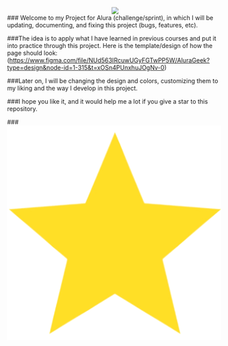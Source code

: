 <div align="center">
            <a href="https://www.buymeacoffee.com/perta" target="_blank" style="display: inline-block;">
                <img
                    src="https://img.shields.io/badge/Donate-Buy%20Me%20A%20Coffee-orange.svg?style=flat-square&logo=buymeacoffee" 
                    align="center"
                />
            </a></div>
### Welcome to my Project for Alura (challenge/sprint), in which I will be updating, documenting, and fixing this project (bugs, features, etc).

###The idea is to apply what I have learned in previous courses and put it into practice through this project. Here is the template/design of how the page should look:(https://www.figma.com/file/NUd563IRcuwUGyFGTwPP5W/AluraGeek?type=design&node-id=1-315&t=xOSn4PUnxhuJOgNv-0)

###Later on, I will be changing the design and colors, customizing them to my liking and the way I develop in this project.

###I hope you like it, and it would help me a lot if you give a star to this repository.

###![](https://github.com/imperta/AluraGeek-Sprint-2/blob/main/readme-sources/starbadge.gif)

